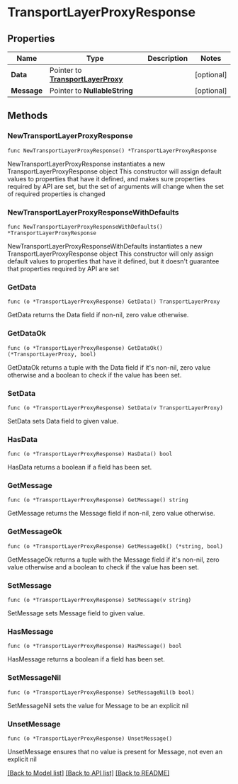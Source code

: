 # TransportLayerProxyResponse

## Properties

Name | Type | Description | Notes
------------ | ------------- | ------------- | -------------
**Data** | Pointer to [**TransportLayerProxy**](TransportLayerProxy.md) |  | [optional] 
**Message** | Pointer to **NullableString** |  | [optional] 

## Methods

### NewTransportLayerProxyResponse

`func NewTransportLayerProxyResponse() *TransportLayerProxyResponse`

NewTransportLayerProxyResponse instantiates a new TransportLayerProxyResponse object
This constructor will assign default values to properties that have it defined,
and makes sure properties required by API are set, but the set of arguments
will change when the set of required properties is changed

### NewTransportLayerProxyResponseWithDefaults

`func NewTransportLayerProxyResponseWithDefaults() *TransportLayerProxyResponse`

NewTransportLayerProxyResponseWithDefaults instantiates a new TransportLayerProxyResponse object
This constructor will only assign default values to properties that have it defined,
but it doesn't guarantee that properties required by API are set

### GetData

`func (o *TransportLayerProxyResponse) GetData() TransportLayerProxy`

GetData returns the Data field if non-nil, zero value otherwise.

### GetDataOk

`func (o *TransportLayerProxyResponse) GetDataOk() (*TransportLayerProxy, bool)`

GetDataOk returns a tuple with the Data field if it's non-nil, zero value otherwise
and a boolean to check if the value has been set.

### SetData

`func (o *TransportLayerProxyResponse) SetData(v TransportLayerProxy)`

SetData sets Data field to given value.

### HasData

`func (o *TransportLayerProxyResponse) HasData() bool`

HasData returns a boolean if a field has been set.

### GetMessage

`func (o *TransportLayerProxyResponse) GetMessage() string`

GetMessage returns the Message field if non-nil, zero value otherwise.

### GetMessageOk

`func (o *TransportLayerProxyResponse) GetMessageOk() (*string, bool)`

GetMessageOk returns a tuple with the Message field if it's non-nil, zero value otherwise
and a boolean to check if the value has been set.

### SetMessage

`func (o *TransportLayerProxyResponse) SetMessage(v string)`

SetMessage sets Message field to given value.

### HasMessage

`func (o *TransportLayerProxyResponse) HasMessage() bool`

HasMessage returns a boolean if a field has been set.

### SetMessageNil

`func (o *TransportLayerProxyResponse) SetMessageNil(b bool)`

 SetMessageNil sets the value for Message to be an explicit nil

### UnsetMessage
`func (o *TransportLayerProxyResponse) UnsetMessage()`

UnsetMessage ensures that no value is present for Message, not even an explicit nil

[[Back to Model list]](HOW-TO.md#documentation-for-models) [[Back to API list]](HOW-TO.md#documentation-for-api-endpoints) [[Back to README]](HOW-TO.md)


